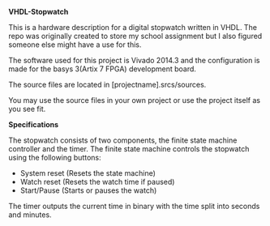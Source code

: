**VHDL-Stopwatch**

This is a hardware description for a digital stopwatch written in VHDL. The repo was originally created to store my school assignment but I also figured someone else might have a use for this.


The software used for this project is Vivado 2014.3 and the configuration is made for the basys 3(Artix 7 FPGA) development board.

The source files are located in [projectname].srcs/sources.

You may use the source files in your own project or use the project itself as you see fit.




**Specifications**


The stopwatch consists of two components, the finite state machine controller and the timer.
The finite state machine controls the stopwatch using the following buttons:
- System reset  (Resets the state machine)
- Watch reset   (Resets the watch time if paused)
- Start/Pause   (Starts or pauses the watch)

The timer outputs the current time in binary with the time split into seconds and minutes.

